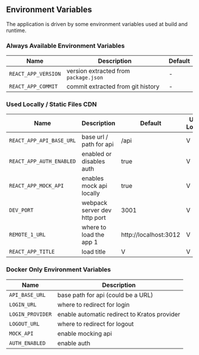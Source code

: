 ## Environment Variables

The application is driven by some environment variables used at build and runtime.


### Always Available Environment Variables

| Name | Description | Default |
|---|---|---|
| `REACT_APP_VERSION` | version extracted from `package.json` | - |
| `REACT_APP_COMMIT` | commit extracted from git history | - |

### Used Locally / Static Files CDN

| Name | Description | Default | Used Locally | Used In A Deployment
|---|---|---|---|---|
| `REACT_APP_API_BASE_URL` | base url / path for api | /api | V | ? |
| `REACT_APP_AUTH_ENABLED` | enabled or disables auth | true | V | ? |
| `REACT_APP_MOCK_API` |  enables mock api locally | true | V | ? |
| `DEV_PORT` | webpack server dev http port | 3001 | V |   |
| `REMOTE_1_URL` | where to load the app 1 | http://localhost:3012 | V | V |
| `REACT_APP_TITLE` | load title | V | V |

### Docker Only Environment Variables

| Name | Description |
|---|---|
| `API_BASE_URL` | base path for api (could be a URL) |
| `LOGIN_URL` | where to redirect for login |
| `LOGIN_PROVIDER` | enable automatic redirect to Kratos provider |
| `LOGOUT_URL` | where to redirect for logout |
| `MOCK_API` | enable mocking api |
| `AUTH_ENABLED` | enable auth |

